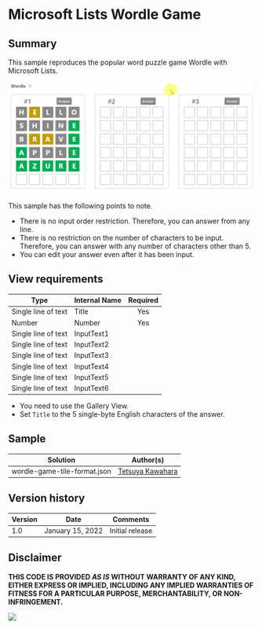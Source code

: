 # Microsoft Lists Wordle Game

## Summary
This sample reproduces the popular word puzzle game Wordle with Microsoft Lists.

![screenshot of the sample](./assets/screenshot.gif)

This sample has the following points to note.
- There is no input order restriction. Therefore, you can answer from any line.
- There is no restriction on the number of characters to be input. Therefore, you can answer with any number of characters other than 5.
- You can edit your answer even after it has been input.

## View requirements

|Type               |Internal Name|Required|
|-------------------|-------------|:------:|
|Single line of text|Title        |Yes     |
|Number             |Number       |Yes     |
|Single line of text|InputText1   |        |
|Single line of text|InputText2   |        |
|Single line of text|InputText3   |        |
|Single line of text|InputText4   |        |
|Single line of text|InputText5   |        |
|Single line of text|InputText6   |        |

- You need to use the Gallery View.
- Set `Title` to the 5 single-byte English characters of the answer.

## Sample

Solution                     |Author(s)
-----------------------------|---------------------------
wordle-game-tile-format.json |[Tetsuya Kawahara](https://twitter.com/techan_k)

## Version history

Version |Date             |Comments
--------|-----------------|--------------------------------
1.0     |January 15, 2022 |Initial release

## Disclaimer
**THIS CODE IS PROVIDED *AS IS* WITHOUT WARRANTY OF ANY KIND, EITHER EXPRESS OR IMPLIED, INCLUDING ANY IMPLIED WARRANTIES OF FITNESS FOR A PARTICULAR PURPOSE, MERCHANTABILITY, OR NON-INFRINGEMENT.**

<img src="https://telemetry.sharepointpnp.com/sp-dev-list-formatting/view-samples/wordle-game-tile-format" />